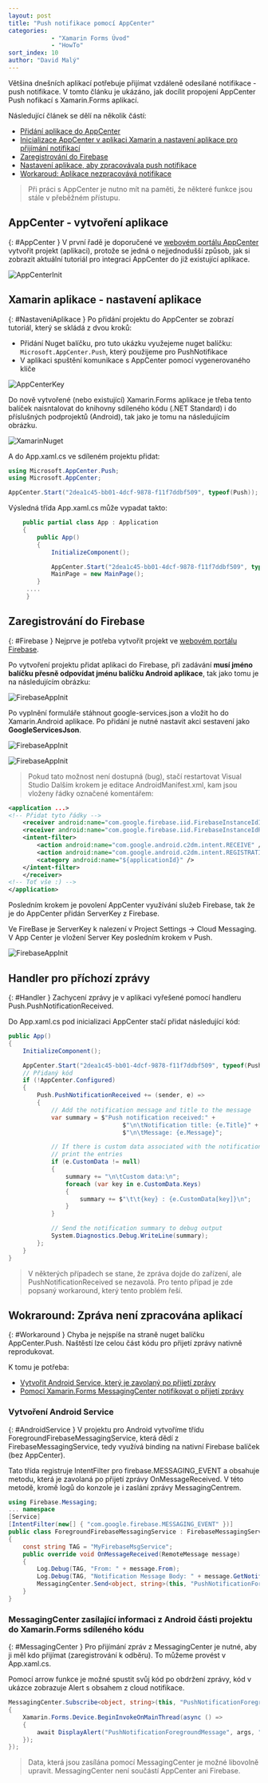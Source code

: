 ```yaml
---
layout: post
title: "Push notifikace pomocí AppCenter"
categories:
            - "Xamarin Forms Úvod"
            - "HowTo"
sort_index: 10
author: "David Malý"
---
```

Většina dnešních aplikací potřebuje přijímat vzdáleně odesílané notifikace - push notifikace. V tomto článku je ukázáno, jak docílit propojení AppCenter Push nofikací s Xamarin.Forms aplikací.
<!--excerpt-->

Následující článek se dělí na několik částí:
- [Přidání aplikace do AppCenter](#AppCenter)
- [Inicializace AppCenter v aplikaci Xamarin a nastavení aplikace pro přijímání notifikací](#NastaveniAplikace)
- [Zaregistrování do Firebase](#Firebase)
- [Nastavení aplikace, aby zpracovávala push notifikace](#Handler)
- [Workaroud: Aplikace nezpracovává notifikace](#Workaround)

> Při práci s AppCenter je nutno mít na paměti, že některé funkce jsou stále v přeběžném přístupu.

## AppCenter - vytvoření aplikace
{: #AppCenter }
V první řadě je doporučené ve [webovém portálu AppCenter](https://appcenter.ms/apps) vytvořit projekt (aplikaci), protože se jedná o nejjednodušší způsob, jak si zobrazit aktuální tutoriál pro integraci AppCenter do již existující aplikace.

![AppCenterInit](/assets/posts/courses/2018-11-19-PushNotifications_AppCenter/AppCenterInit.gif)


## Xamarin aplikace - nastavení aplikace
{: #NastaveniAplikace }
Po přidání projektu do AppCenter se zobrazí tutoriál, který se skládá z dvou kroků:
- Přidání Nuget balíčku, pro tuto ukázku využejeme nuget balíčku: `Microsoft.AppCenter.Push`, který použijeme pro PushNotifikace
- V aplikaci spuštění komunikace s AppCenter pomocí vygenerovaného klíče

![AppCenterKey](/assets/posts/courses/2018-11-19-PushNotifications_AppCenter/AppCenterKey.png)

Do nově vytvořené (nebo existující) Xamarin.Forms aplikace je třeba tento balíček naisntalovat do knihovny sdíleného kódu (.NET Standard) i do příslušných podprojektů (Android), tak jako je tomu na následujícím obrázku.

![XamarinNuget](/assets/posts/courses/2018-11-19-PushNotifications_AppCenter/XamarinNuget.png)

A do App.xaml.cs ve sdíleném projektu přidat:
``` c#
using Microsoft.AppCenter.Push;
using Microsoft.AppCenter;

AppCenter.Start("2dea1c45-bb01-4dcf-9878-f11f7ddbf509", typeof(Push));
```

Výsledná třída App.xaml.cs může vypadat takto:
``` c#
    public partial class App : Application
    {
        public App()
        {
            InitializeComponent();

            AppCenter.Start("2dea1c45-bb01-4dcf-9878-f11f7ddbf509", typeof(Push));
            MainPage = new MainPage();
        }
     ....
     }
```

## Zaregistrování do Firebase
{: #Firebase }
Nejprve je potřeba vytvořit projekt ve [webovém portálu Firebase](https://console.firebase.google.com). 

Po vytvoření projektu přidat aplikaci do Firebase, při zadávání **musí jméno balíčku přesně odpovídat jménu balíčku Android aplikace**, tak jako tomu je na následujícím obrázku:

![FirebaseAppInit](/assets/posts/courses/2018-11-19-PushNotifications_AppCenter/FirebaseAppInit.png)

Po vyplnění formuláře stáhnout google-services.json a vložit ho do Xamarin.Android aplikace. Po přidání je nutné nastavit akci sestavení jako **GoogleServicesJson**.

![FirebaseAppInit](/assets/posts/courses/2018-11-19-PushNotifications_AppCenter/FirebaseJson.png)

![FirebaseAppInit](/assets/posts/courses/2018-11-19-PushNotifications_AppCenter/XamarinJson.png)

> Pokud tato možnost není dostupná (bug), stačí restartovat Visual Studio
Dalším krokem je editace AndroidManifest.xml, kam jsou vloženy řádky označené komentářem:

``` xml
<application ...>
<!-- Přidat tyto řádky -->
    <receiver android:name="com.google.firebase.iid.FirebaseInstanceIdInternalReceiver" android:exported="false" />
    <receiver android:name="com.google.firebase.iid.FirebaseInstanceIdReceiver" android:exported="true" android:permission="com.google.android.c2dm.permission.SEND">
    <intent-filter>
        <action android:name="com.google.android.c2dm.intent.RECEIVE" />
        <action android:name="com.google.android.c2dm.intent.REGISTRATION" />
        <category android:name="${applicationId}" />
    </intent-filter>
    </receiver>
<!-- Toť vše :) -->
</application>
```

Posledním krokem je povolení AppCenter využívání služeb Firebase, tak že je do AppCenter přidán ServerKey z Firebase.

Ve FireBase je ServerKey k nalezení v Project Settings -> Cloud Messaging. V App Center je vložení Server Key posledním krokem v Push.

![FirebaseAppInit](/assets/posts/courses/2018-11-19-PushNotifications_AppCenter/FirebaseInAppCenter.png)


## Handler pro příchozí zprávy
{: #Handler }
Zachycení zprávy je v aplikaci vyřešené pomocí handleru Push.PushNotificationReceived.

Do App.xaml.cs pod inicializaci AppCenter stačí přidat následující kód:


``` csharp
public App()
{
    InitializeComponent();

    AppCenter.Start("2dea1c45-bb01-4dcf-9878-f11f7ddbf509", typeof(Push));
    // Přidaný kód
    if (!AppCenter.Configured)
    {
        Push.PushNotificationReceived += (sender, e) =>
        {
            // Add the notification message and title to the message
            var summary = $"Push notification received:" +
                                $"\n\tNotification title: {e.Title}" +
                                $"\n\tMessage: {e.Message}";

            // If there is custom data associated with the notification,
            // print the entries
            if (e.CustomData != null)
            {
                summary += "\n\tCustom data:\n";
                foreach (var key in e.CustomData.Keys)
                {
                    summary += $"\t\t{key} : {e.CustomData[key]}\n";
                }
            }

            // Send the notification summary to debug output
            System.Diagnostics.Debug.WriteLine(summary);
        };
    }
}
```
> V některých případech se stane, že zpráva dojde do zařízení, ale PushNotificationReceived se nezavolá. Pro tento případ je zde popsaný workaround, který tento problém řeší.

## Wokraround: Zpráva není zpracována aplikací
{: #Workaround }
Chyba je nejspíše na straně nuget balíčku AppCenter.Push. Naštěstí lze celou část kódu pro přijetí zprávy nativně reprodukovat.

K tomu je potřeba:
- [Vytvořit Android Service, který je zavolaný po přijetí zprávy](#AndroidService)
- [Pomocí Xamarin.Forms MessagingCenter notifikovat o přijetí zprávy](#MessagingCenter)


### Vytvoření Android Service
{: #AndroidService }
V projektu pro Android vytvoříme třídu ForegroundFirebaseMessagingService, která dědí z FirebaseMessagingService, tedy využívá binding na nativní Firebase balíček (bez AppCenter).

Tato třída registruje IntentFilter pro firebase.MESSAGING_EVENT a obsahuje metodu, která je zavolaná po přijetí zprávy OnMessageReceived. V této metodě, kromě logů do konzole je i zaslání zprávy MessagingCentrem.

``` csharp
using Firebase.Messaging;
... namespace
[Service]
[IntentFilter(new[] { "com.google.firebase.MESSAGING_EVENT" })]
public class ForegroundFirebaseMessagingService : FirebaseMessagingService
{
    const string TAG = "MyFirebaseMsgService";
    public override void OnMessageReceived(RemoteMessage message)
    {
        Log.Debug(TAG, "From: " + message.From);
        Log.Debug(TAG, "Notification Message Body: " + message.GetNotification().Body);
        MessagingCenter.Send<object, string>(this, "PushNotificationForegroundMessage", message.GetNotification().Body);
    }
}
```

### MessagingCenter zasílající informaci z Android části projektu do Xamarin.Forms sdíleného kódu
{: #MessagingCenter }
Pro přijímání zpráv z MessagingCenter je nutné, aby ji měl kdo přijímat (zaregistrování k odběru). To můžeme provést v App.xaml.cs. 

Pomocí arrow funkce je možné spustit svůj kód po obdržení zprávy, kód v ukázce zobrazuje Alert s obsahem z cloud notifikace.
``` csharp
MessagingCenter.Subscribe<object, string>(this, "PushNotificationForegroundMessage", (sender, args) => 
{
    Xamarin.Forms.Device.BeginInvokeOnMainThread(async () =>
    {
        await DisplayAlert("PushNotificationForegroundMessage", args, "ok");
    });
});
```

> Data, která jsou zasílána pomocí MessagingCenter je možné libovolně upravit. MessagingCenter není součástí AppCenter ani Firebase.

